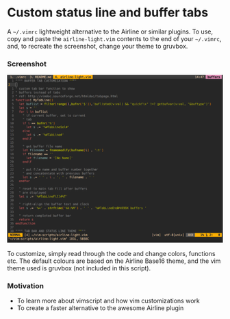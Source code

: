 # Custom status line and buffer tabs

A <code>~/.vimrc</code> lightweight alternative to the Airline or similar plugins. To use, copy and paste the <code>airline-light.vim</code> contents to the end of your <code>~/.vimrc</code>, and, to recreate the screenshot, change your theme to gruvbox.

### Screenshot

![Screenshot](/screenshots/default.png?raw=true "Default Theme")

To customize, simply read through the code and change colors, functions etc. The default colours are based on the Airline Base16 theme, and the vim theme used is gruvbox (not included in this script).

### Motivation

* To learn more about vimscript and how vim customizations work
* To create a faster alternative to the awesome Airline plugin
